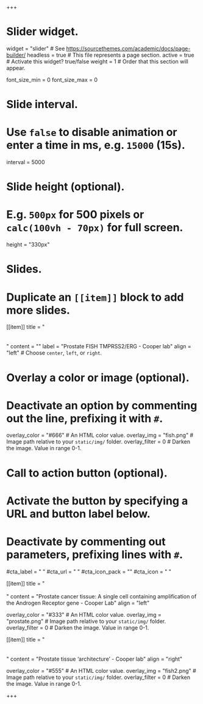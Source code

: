 +++
# Slider widget.
widget = "slider"  # See https://sourcethemes.com/academic/docs/page-builder/
headless = true  # This file represents a page section.
active = true  # Activate this widget? true/false
weight = 1  # Order that this section will appear.

font_size_min = 0
font_size_max = 0

# Slide interval.
# Use `false` to disable animation or enter a time in ms, e.g. `15000` (15s).
interval = 5000

# Slide height (optional).
# E.g. `500px` for 500 pixels or `calc(100vh - 70px)` for full screen.
height = "330px"

# Slides.
# Duplicate an `[[item]]` block to add more slides.
[[item]]
  title = " <br />  <br /> <br /> "
  content = ""
  label = "Prostate FISH TMPRSS2/ERG - Cooper lab"
  align = "left"  # Choose `center`, `left`, or `right`.

  # Overlay a color or image (optional).
  #   Deactivate an option by commenting out the line, prefixing it with `#`.
  overlay_color = "#666"  # An HTML color value.
  overlay_img = "fish.png"  # Image path relative to your `static/img/` folder.
  overlay_filter = 0  # Darken the image. Value in range 0-1.

  # Call to action button (optional).
  #   Activate the button by specifying a URL and button label below.
  #   Deactivate by commenting out parameters, prefixing lines with `#`.
  #cta_label = " "
  #cta_url = " "
  #cta_icon_pack = ""
  #cta_icon = " "

[[item]]
  title = " <br />  <br /> "
  content = "Prostate cancer tissue: A single cell containing amplification of the Androgen Receptor gene - Cooper Lab"
  align = "left"

  overlay_color = "#333"  # An HTML color value.
  overlay_img = "prostate.png"  # Image path relative to your `static/img/` folder.
  overlay_filter = 0  # Darken the image. Value in range 0-1.

[[item]]
  title = " <br />  <br /> <br /> "
  content = "Prostate tissue ‘architecture’ - Cooper lab"
  align = "right"

  overlay_color = "#555"  # An HTML color value.
  overlay_img = "fish2.png"  # Image path relative to your `static/img/` folder.
  overlay_filter = 0  # Darken the image. Value in range 0-1.


+++
